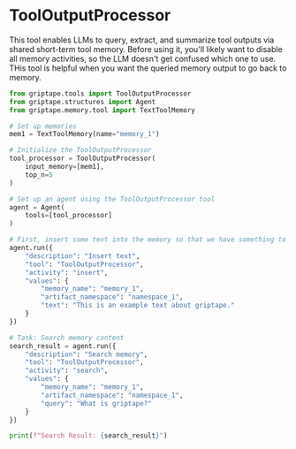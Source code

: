 # ToolOutputProcessor

This tool enables LLMs to query, extract, and summarize tool outputs via shared short-term tool memory. Before using it, you'll likely want to disable all memory activities, so the LLM doesn't get confused which one to use. THis tool is helpful when you want the queried memory output to go back to memory.

```python
from griptape.tools import ToolOutputProcessor
from griptape.structures import Agent
from griptape.memory.tool import TextToolMemory

# Set up memories
mem1 = TextToolMemory(name="memory_1")

# Initialize the ToolOutputProcessor
tool_processor = ToolOutputProcessor(
    input_memory=[mem1],
    top_n=5
)

# Set up an agent using the ToolOutputProcessor tool
agent = Agent(
    tools=[tool_processor]
)

# First, insert some text into the memory so that we have something to search.
agent.run({
    "description": "Insert text",
    "tool": "ToolOutputProcessor",
    "activity": "insert",
    "values": {
        "memory_name": "memory_1",
        "artifact_namespace": "namespace_1",
        "text": "This is an example text about griptape."
    }
})

# Task: Search memory content
search_result = agent.run({
    "description": "Search memory",
    "tool": "ToolOutputProcessor",
    "activity": "search",
    "values": {
        "memory_name": "memory_1",
        "artifact_namespace": "namespace_1",
        "query": "What is griptape?"
    }
})

print(f"Search Result: {search_result}")
```
